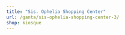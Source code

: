 ```yaml
---
title: "Sis. Ophelia Shopping Center"
url: /ganta/sis-ophelia-shopping-center-3/
shop: kiosque
---
```

